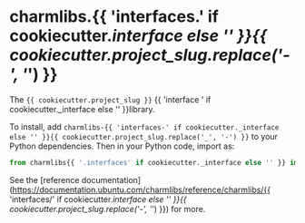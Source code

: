 # charmlibs.{{ 'interfaces.' if cookiecutter._interface else '' }}{{ cookiecutter.project_slug.replace('-', '_') }}

The `{{ cookiecutter.project_slug }}` {{ 'interface ' if cookiecutter._interface else '' }}library.

To install, add `charmlibs-{{ 'interfaces-' if cookiecutter._interface else '' }}{{ cookiecutter.project_slug.replace('_', '-') }}` to your Python dependencies. Then in your Python code, import as:

```py
from charmlibs{{ '.interfaces' if cookiecutter._interface else '' }} import {{ cookiecutter.project_slug.replace('-', '_') }}
```

See the [reference documentation](https://documentation.ubuntu.com/charmlibs/reference/charmlibs/{{ 'interfaces/' if cookiecutter._interface else '' }}{{ cookiecutter.project_slug.replace('-', '_') }}) for more.
